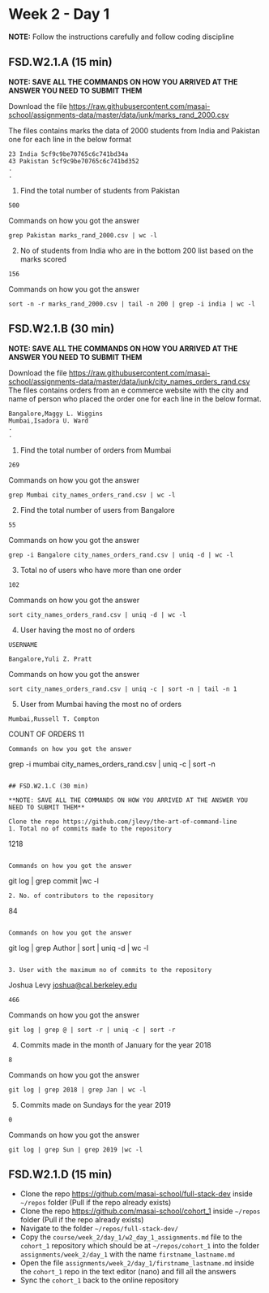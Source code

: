 # Week 2 - Day 1

**NOTE:** Follow the instructions carefully and follow coding discipline



## FSD.W2.1.A (15 min)

**NOTE: SAVE ALL THE COMMANDS ON HOW YOU ARRIVED AT THE ANSWER YOU NEED TO SUBMIT THEM**

Download the file https://raw.githubusercontent.com/masai-school/assignments-data/master/data/junk/marks_rand_2000.csv

The files contains marks the data of 2000 students from India and Pakistan one for each line in the below format

``` 
23 India 5cf9c9be70765c6c741bd34a
43 Pakistan 5cf9c9be70765c6c741bd352
.
.

```
1. Find the total number of students from Pakistan

```
500
```

Commands on how you got the answer

```
grep Pakistan marks_rand_2000.csv | wc -l
```
2. No of students from India who are in the bottom 200 list based on the marks scored
```
156
```
Commands on how you got the answer

```
sort -n -r marks_rand_2000.csv | tail -n 200 | grep -i india | wc -l
```


## FSD.W2.1.B (30 min)

**NOTE: SAVE ALL THE COMMANDS ON HOW YOU ARRIVED AT THE ANSWER YOU NEED TO SUBMIT THEM**

Download the file https://raw.githubusercontent.com/masai-school/assignments-data/master/data/junk/city_names_orders_rand.csv
The files contains orders from an e commerce website with the city and name of person who placed the order one for each line in the below format.

``` 
Bangalore,Maggy L. Wiggins
Mumbai,Isadora U. Ward
.
.

```

1. Find the total number of orders from Mumbai

```
269
```

Commands on how you got the answer

```
grep Mumbai city_names_orders_rand.csv | wc -l

```
2. Find the total number of users from Bangalore

```
55
```

Commands on how you got the answer

```
grep -i Bangalore city_names_orders_rand.csv | uniq -d | wc -l
```
3. Total no of users who have more than one order

```
102

```

Commands on how you got the answer

```
sort city_names_orders_rand.csv | uniq -d | wc -l
```
4. User having the most no of orders
```
USERNAME

Bangalore,Yuli Z. Pratt

```

Commands on how you got the answer

```
sort city_names_orders_rand.csv | uniq -c | sort -n | tail -n 1

```
5. User from Mumbai having the most no of orders

```
Mumbai,Russell T. Compton

```
COUNT OF ORDERS 11
```
Commands on how you got the answer

```
grep -i mumbai city_names_orders_rand.csv | uniq -c | sort -n

```

## FSD.W2.1.C (30 min)

**NOTE: SAVE ALL THE COMMANDS ON HOW YOU ARRIVED AT THE ANSWER YOU NEED TO SUBMIT THEM**

Clone the repo https://github.com/jlevy/the-art-of-command-line
1. Total no of commits made to the repository
```
1218
```

Commands on how you got the answer

```
git log | grep commit |wc -l

```
2. No. of contributors to the repository
```
84
```

Commands on how you got the answer

```
git log | grep Author | sort | uniq -d | wc -l

```

3. User with the maximum no of commits to the repository
```
Joshua Levy <joshua@cal.berkeley.edu>
``` 
466
```

Commands on how you got the answer

```
git log | grep @ | sort -r | uniq -c | sort -r

```

4. Commits made in the month of January for the year 2018
```
8
```
Commands on how you got the answer

```
git log | grep 2018 | grep Jan | wc -l

```
5. Commits made on Sundays for the year 2019
```
0
```
Commands on how you got the answer

```
git log | grep Sun | grep 2019 |wc -l

```



## FSD.W2.1.D (15 min)

- Clone the repo https://github.com/masai-school/full-stack-dev inside `~/repos` folder (Pull if the repo already exists)
- Clone the repo https://github.com/masai-school/cohort_1 inside `~/repos` folder (Pull if the repo already exists)
- Navigate to the folder `~/repos/full-stack-dev/`
- Copy the `course/week_2/day_1/w2_day_1_assignments.md` file to the `cohort_1` repository which should be at `~/repos/cohort_1` into the folder `assignments/week_2/day_1` with the name `firstname_lastname.md`
- Open the file `assignments/week_2/day_1/firstname_lastname.md` inside the `cohort_1` repo in the text editor (nano) and fill all the answers
- Sync the `cohort_1` back to the online repository
